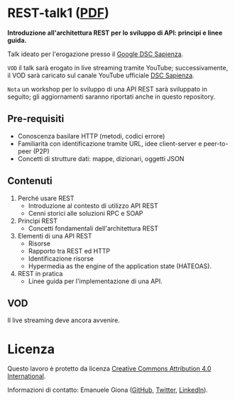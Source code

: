 # REST-talk1 ([PDF][slides])
**Introduzione all'architettura REST per lo sviluppo di API: princìpi e linee guida.**

Talk ideato per l'erogazione presso il [Google DSC Sapienza][dsc].

`VOD` il talk sarà erogato in live streaming tramite YouTube; successivamente, il VOD sarà caricato sul canale YouTube ufficiale [DSC Sapienza][dsc-yt].

`Nota` un workshop per lo sviluppo di una API REST sarà sviluppato in seguito; gli aggiornamenti saranno riportati anche in questo repository.

## Pre-requisiti

- Conoscenza basilare HTTP (metodi, codici errore)
- Familiarità con identificazione tramite URL, idee client-server e peer-to-peer (P2P)
- Concetti di strutture dati: mappe, dizionari, oggetti JSON

## Contenuti

1. Perché usare REST
   - Introduzione al contesto di utilizzo API REST
   - Cenni storici alle soluzioni RPC e SOAP
2. Princìpi REST
   - Concetti fondamentali dell'architettura REST
3. Elementi di una API REST
   - Risorse
   - Rapporto tra REST ed HTTP
   - Identificazione risorse
   - Hypermedia as the engine of the application state (HATEOAS).
4. REST in pratica
   - Linee guida per l'implementazione di una API.

## VOD

Il live streaming deve ancora avvenire.

# Licenza

Questo lavoro è protetto da licenza [Creative Commons Attribution 4.0 International][license].

Informazioni di contatto: Emanuele Giona ([GitHub][gh], [Twitter][twitter], [LinkedIn][linkedin]).

[slides]: ./slides.pdf
[license]: https://creativecommons.org/licenses/by/4.0/
[gh]: https://github.com/emanuelegiona
[twitter]: https://twitter.com/emanuele_giona
[linkedin]: https://www.linkedin.com/in/emanuelegiona
[dsc]: https://github.com/DSC-Sapienza
[dsc-yt]: TODO
[rest-talk2]: TODO
